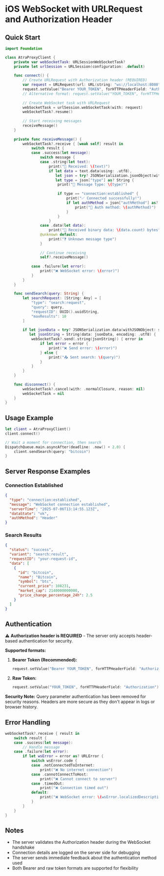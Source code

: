 # iOS WebSocket with URLRequest and Authorization Header

## Quick Start

```swift
import Foundation

class AtraProxyClient {
    private var webSocketTask: URLSessionWebSocketTask?
    private let urlSession = URLSession(configuration: .default)
    
    func connect() {
        // Create URLRequest with Authorization header (REQUIRED)
        var request = URLRequest(url: URL(string: "ws://localhost:8080")!)
        request.setValue("Bearer YOUR_TOKEN", forHTTPHeaderField: "Authorization")
        // Alternative format: request.setValue("YOUR_TOKEN", forHTTPHeaderField: "Authorization")
        
        // Create WebSocket task with URLRequest
        webSocketTask = urlSession.webSocketTask(with: request)
        webSocketTask?.resume()
        
        // Start receiving messages
        receiveMessage()
    }
    
    private func receiveMessage() {
        webSocketTask?.receive { [weak self] result in
            switch result {
            case .success(let message):
                switch message {
                case .string(let text):
                    print("📩 Received: \(text)")
                    if let data = text.data(using: .utf8),
                       let json = try? JSONSerialization.jsonObject(with: data) as? [String: Any],
                       let type = json["type"] as? String {
                        print("📩 Message type: \(type)")
                        
                        if type == "connection:established" {
                            print("✅ Connected successfully!")
                            if let authMethod = json["authMethod"] as? String {
                                print("🔐 Auth method: \(authMethod)")
                            }
                        }
                    }
                case .data(let data):
                    print("📩 Received binary data: \(data.count) bytes")
                @unknown default:
                    print("❓ Unknown message type")
                }
                
                // Continue receiving
                self?.receiveMessage()
                
            case .failure(let error):
                print("❌ WebSocket error: \(error)")
            }
        }
    }
    
    func sendSearch(query: String) {
        let searchRequest: [String: Any] = [
            "type": "search:request",
            "query": query,
            "requestID": UUID().uuidString,
            "maxResults": 10
        ]
        
        if let jsonData = try? JSONSerialization.data(withJSONObject: searchRequest),
           let jsonString = String(data: jsonData, encoding: .utf8) {
            webSocketTask?.send(.string(jsonString)) { error in
                if let error = error {
                    print("❌ Send error: \(error)")
                } else {
                    print("📤 Sent search: \(query)")
                }
            }
        }
    }
    
    func disconnect() {
        webSocketTask?.cancel(with: .normalClosure, reason: nil)
        webSocketTask = nil
    }
}
```

## Usage Example

```swift
let client = AtraProxyClient()
client.connect()

// Wait a moment for connection, then search
DispatchQueue.main.asyncAfter(deadline: .now() + 2.0) {
    client.sendSearch(query: "bitcoin")
}
```

## Server Response Examples

### Connection Established
```json
{
  "type": "connection:established",
  "message": "WebSocket connection established",
  "serverTime": "2025-07-06T13:14:55.123Z",
  "dataState": "ok",
  "authMethod": "Header"
}
```

### Search Results
```json
{
  "status": "success",
  "variant": "search:result",
  "requestID": "your-request-id",
  "data": [
    {
      "id": "bitcoin",
      "name": "Bitcoin",
      "symbol": "btc",
      "current_price": 108231,
      "market_cap": 2140000000000,
      "price_change_percentage_24h": 2.5
    }
  ]
}
```

## Authentication

⚠️ **Authorization header is REQUIRED** - The server only accepts header-based authentication for security.

**Supported formats:**

1. **Bearer Token (Recommended):**
   ```swift
   request.setValue("Bearer YOUR_TOKEN", forHTTPHeaderField: "Authorization")
   ```

2. **Raw Token:**
   ```swift
   request.setValue("YOUR_TOKEN", forHTTPHeaderField: "Authorization")
   ```

**Security Note:** Query parameter authentication has been removed for security reasons. Headers are more secure as they don't appear in logs or browser history.

## Error Handling

```swift
webSocketTask?.receive { result in
    switch result {
    case .success(let message):
        // Handle message
    case .failure(let error):
        if let wsError = error as? URLError {
            switch wsError.code {
            case .notConnectedToInternet:
                print("❌ No internet connection")
            case .cannotConnectToHost:
                print("❌ Cannot connect to server")
            case .timedOut:
                print("❌ Connection timed out")
            default:
                print("❌ WebSocket error: \(wsError.localizedDescription)")
            }
        }
    }
}
```

## Notes

- The server validates the Authorization header during the WebSocket handshake
- Connection details are logged on the server side for debugging
- The server sends immediate feedback about the authentication method used
- Both Bearer and raw token formats are supported for flexibility
